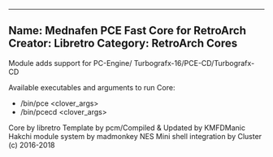 -----------------------
Name: Mednafen PCE Fast Core for RetroArch
Creator: Libretro
Category: RetroArch Cores
-----------------------

Module adds support for PC-Engine/
Turbografx-16/PCE-CD/Turbografx-CD

Available executables and arguments to run Core:
- /bin/pce <rom> <clover_args>
- /bin/pcecd <rom> <clover_args>

Core by libretro
Template by pcm/Compiled & Updated by KMFDManic
Hakchi module system by madmonkey
NES Mini shell integration by Cluster
(c) 2016-2018
